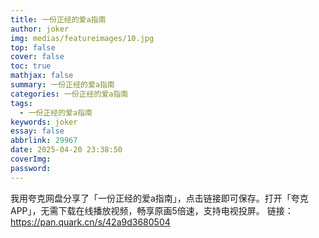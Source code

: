 ```yaml
---
title: 一份正经的爱a指南
author: joker
img: medias/featureimages/10.jpg
top: false
cover: false
toc: true
mathjax: false
summary: 一份正经的爱a指南
categories: 一份正经的爱a指南
tags:
  - 一份正经的爱a指南
keywords: joker
essay: false
abbrlink: 29967
date: 2025-04-20 23:38:50
coverImg:
password:
---
```


我用夸克网盘分享了「一份正经的爱a指南」，点击链接即可保存。打开「夸克APP」，无需下载在线播放视频，畅享原画5倍速，支持电视投屏。
链接：https://pan.quark.cn/s/42a9d3680504
